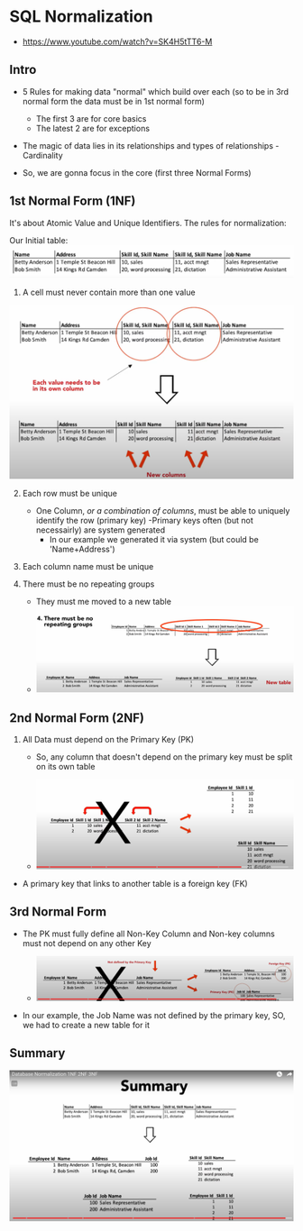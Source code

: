 # SQL Normalization

- https://www.youtube.com/watch?v=SK4H5tTT6-M

## Intro

- 5 Rules for making data "normal" which build over each (so to be in 3rd normal form the data must be in 1st normal form)

  - The first 3 are for core basics
  - The latest 2 are for exceptions

- The magic of data lies in its relationships and types of relationships - Cardinality

- So, we are gonna focus in the core (first three Normal Forms)

## 1st Normal Form (1NF)

It's about Atomic Value and Unique Identifiers. The rules for normalization:

Our Initial table:
![Initial Table](image-7.png)

1. A cell must never contain more than one value

![example](image-6.png)

2. Each row must be unique

   - One Column, _or a combination of columns_, must be able to uniquely identify the row (primary key)
     -Primary keys often (but not necessairly) are system generated
     - In our example we generated it via system (but could be 'Name+Address')

3. Each column name must be unique

4. There must be no repeating groups
   - They must me moved to a new table
   - ![e.g.: ](image-1.png)

## 2nd Normal Form (2NF)

1. All Data must depend on the Primary Key (PK)

   - So, any column that doesn't depend on the primary key must be split on its own table

   - ![Example](image-3.png)

- A primary key that links to another table is a foreign key (FK)

## 3rd Normal Form

- The PK must fully define all Non-Key Column and Non-key columns must not depend on any other Key

  - ![Example](image-4.png)

- In our example, the Job Name was not defined by the primary key, SO, we had to create a new table for it

## Summary

![Application of the 3 NFs to our example table](image-5.png)
